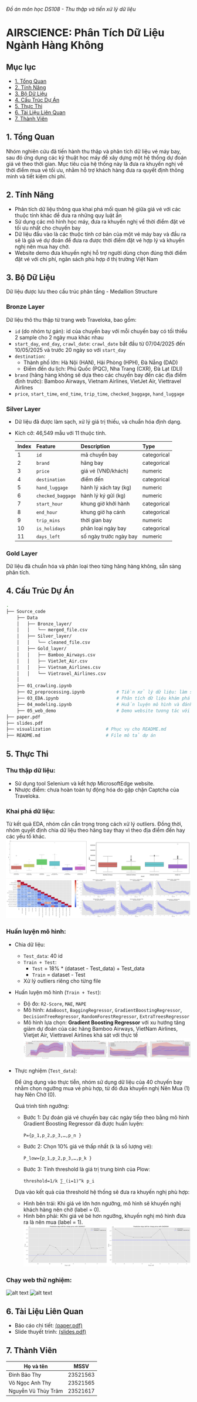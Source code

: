 _Đồ án môn học DS108 - Thu thập và tiền xử lý dữ liệu_
# AIRSCIENCE: Phân Tích Dữ Liệu Ngành Hàng Không

## Mục lục
- [1. Tổng Quan](#1-tổng-quan)
- [2. Tính Năng](#2-tính-năng)
- [3. Bộ Dữ Liệu](#2-bộ-dữ-liệu)
- [4. Cấu Trúc Dự Án](#4-cấu-trúc-dự-án)
- [5. Thực Thi](#4-thực-thi)
- [6. Tài Liệu Liên Quan](#5-tài-liệu-liên-quan)
- [7. Thành Viên](#6-thành-viên)

## 1. Tổng Quan
Nhóm nghiên cứu đã tiến hành thu thập và phân tích dữ liệu vé máy bay, sau đó ứng dụng các kỹ thuật học máy để xây dựng một hệ thống dự đoán giá vé theo thời gian. Mục tiêu của hệ thống này là đưa ra khuyến nghị về thời điểm mua vé tối ưu, nhằm hỗ trợ khách hàng đưa ra quyết định thông minh và tiết kiệm chi phí.

## 2. Tính Năng
- Phân tích dữ liệu thông qua khai phá mối quan hệ giữa giá vé với các thuộc tính khác để đưa ra những quy luật ẩn
- Sử dụng các mô hình học máy, đưa ra khuyến nghị về thời điểm đặt vé tối ưu nhất cho chuyến bay
- Dữ liệu đầu vào là các thuộc tính cơ bản của một vé máy bay và đầu ra sẽ là giá vé dự đoán để đưa ra được thời điểm đặt vé hợp lý và khuyến nghị nên mua hay chờ.
- Website demo đưa khuyến nghị hỗ trợ người dùng chọn đúng thời điểm đặt vé với chi phí, ngân sách phù hợp ở thị trường Việt Nam

## 3. Bộ Dữ Liệu

Dữ liệu được lưu theo cấu trúc phân tầng - Medallion Structure

### Bronze Layer 
Dữ liệu thô thu thập từ trang web Traveloka, bao gồm:
- `id` (do nhóm tự gán): id của chuyến bay với mỗi chuyến bay có tối thiểu 2 sample cho 2 ngày mua khác nhau
- `start_day`, `end_day`, `crawl_date`: `crawl_date` bắt đầu từ 07/04/2025 đến 10/05/2025 và trước 20 ngày so với `start_day`
- `destination`: 
    - Thành phố lớn: Hà Nội (HAN), Hải Phòng (HPH), Đà Nẵng (DAD)
    - Điểm đến du lịch: Phú Quốc (PQC), Nha Trang (CXR), Đà Lạt (DLI)
- `brand` (hãng hàng không sẽ dựa theo các chuyến bay đến các địa điểm định trước): Bamboo Airways, Vietnam Airlines, VietJet Air, Viettravel Airlines
- `price`, `start_time`, `end_time`,  `trip_time`, `checked_baggage`, `hand_luggage`

### Silver Layer
- Dữ liệu đã được làm sạch, xử lý giá trị thiếu, và chuẩn hóa định dạng.
- Kích cỡ: 46,549 mẫu với 11 thuộc tính.

    | Index | Feature           | Description                   | Type         |
    |-------|-------------------|-------------------------------|--------------|
    | 1     | `id`              | mã chuyến bay                 | categorical  |
    | 2     | `brand`           | hãng bay                      | categorical  |
    | 3     | `price`           | giá vé (VNĐ/khách)            | numeric      |
    | 4     | `destination`     | điểm đến                      | categorical  |
    | 5     | `hand_luggage`    | hành lý xách tay (kg)         | numeric      |
    | 6     | `checked_baggage` | hành lý ký gửi (kg)           | numeric      |
    | 7     | `start_hour`      | khung giờ khởi hành           | categorical  |
    | 8     | `end_hour`        | khung giờ hạ cánh             | categorical  |
    | 9     | `trip_mins`       | thời gian bay                 | numeric      |
    | 10    | `is_holidays`     | phân loại ngày bay            | categorical  |
    | 11    | `days_left`       | số ngày trước ngày bay       | numeric      |

### Gold Layer
Dữ liệu đã chuẩn hóa và phân loại theo từng hãng hàng không, sẵn sàng phân tích.

## 4. Cấu Trúc Dự Án
```bash
.
├── Source_code
    ├── Data
    │   ├── Bronze_layer/
    │   │   └── merged_file.csv           
    │   ├── Silver_layer/
    │   │   └── cleaned_file.csv          
    │   ├── Gold_layer/
    │   │   ├── Bamboo_Airways.csv
    │   │   ├── VietJet_Air.csv
    │   │   ├── Vietnam_Airlines.csv
    │   │   └── Vietravel_Airlines.csv   
    │
    ├── 01_crawling.ipynb                
    ├── 02_preprocessing.ipynb            # Tiền xử lý dữ liệu: làm sạch, định dạng, xử lý thiếu
    ├── 03_EDA.ipynb                      # Phân tích dữ liệu khám phá (Exploratory Data Analysis)
    ├── 04_modeling.ipynb                 # Huấn luyện mô hình và đánh giá kết quả
    ├── 05_web_demo                       # Demo website tương tác với người dùng
├── paper.pdf
├── slides.pdf
├── visualization                     # Phục vụ cho README.md
├── README.md                         # File mô tả dự án
```
## 5. Thực Thi
### Thu thập dữ liệu:
- Sử dụng tool Selenium và kết hợp MicrosoftEdge website.
- Nhược điểm: chưa hoàn toàn tự động hóa do gặp chặn Captcha của Traveloka.

### Khai phá dữ liệu:
Từ kết quả EDA, nhóm cần cẩn trọng trong cách xử lý outliers. Đồng thời, nhóm quyết định chia dữ liệu theo hãng bay thay vì theo địa điểm đến hay các yếu tố khác. 
    ![alt text](visualization/image-0.png)
    ![alt text](visualization/image-1.png)

### Huấn luyện mô hình:
- Chia dữ liệu:
    - `Test_data`: 40 id
    - `Train + Test`:
        - `Test` = 18% * (dataset - Test_data) + Test_data
        - `Train` = dataset - Test
    - Xử lý outliers riêng cho từng file

- Huấn luyện mô hình (`Train + Test`):
    - Độ đo: `R2-Score`, `MAE`, `MAPE`
    - Mô hình: `AdaBoost`, `BaggingRegressor`, `GradientBoostingRegressor`, `DecisionTreeRegressor`, `RandomForestRegressor`, `ExtraTreesRegressor`
    - Mô hình lựa chọn: **Gradient Boosting Regressor** với xu hướng tăng giảm dự đoán của các hãng Bamboo Airways, VietNam Airlines, Vietjet Air, Viettravel Airlines khá sát với thực tế
    ![alt text](visualization/image-2.png)

- Thực nghiệm (`Test_data`):
    
    
    Để ứng dụng vào thực tiễn, nhóm sử dụng dữ liệu của 40 chuyến bay nhằm chọn ngưỡng mua vé phù hợp, từ đó đưa khuyến nghị Nên Mua (1) hay Nên Chờ (0).

    Quá trình tính ngưỡng:
    - Bước 1: Dự đoán giá vé chuyến bay các ngày tiếp theo bằng mô hình Gradient Boosting Regressor đã được huấn luyện:
        
        
        `P={p_1,p_2,p_3,…,p_n }`
    - Bước 2: Chọn 10% giá vé thấp nhất (k là số lượng vé):
        
        `P_low={p_1,p_2,p_3,…,p_k }`
    - Bước 3: Tính threshold là giá trị trung bình của Plow:
        
        
        `threshold=1/k ∑_(i=1)^k p_i` 


    Dựa vào kết quả của threshold hệ thống sẽ đưa ra khuyến nghị phù hợp:
    - Hình bên trái: Khi giá vé lớn hơn ngưỡng, mô hình sẽ khuyến nghị khách hàng nên chờ (label = 0). 
    - Hình bên phải: Khi giá vé bé hơn ngưỡng, khuyến nghị mô hình đưa ra là nên mua (label = 1).
    ![alt text](visualization/image-3.png)

### Chạy web thử nghiệm:
![alt text](visualization/image-4.png)
![alt text](visualization/image-5.png)

## 6. Tài Liệu Liên Quan
- Báo cáo chi tiết: [(paper.pdf)](paper.pdf)  
- Slide thuyết trình: [(slides.pdf)](slides.pdf)

## 7. Thành Viên
| Họ và tên              | MSSV       |
|------------------------|------------|
| Đinh Bảo Thy           | 23521563   |
| Võ Ngọc Anh Thy        | 23521565   |
| Nguyễn Vũ Thùy Trâm    | 23521617   |

